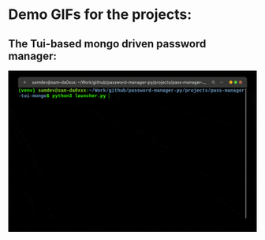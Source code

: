# Demo GIFs for the projects:

## The Tui-based mongo driven password manager:

![](res/gifs/tui-mongo.gif)